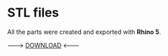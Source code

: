# STL files

All the parts were created and exported with **Rhino 5**.

---> [DOWNLOAD](kopernikus_STL.zip?raw=true) <---